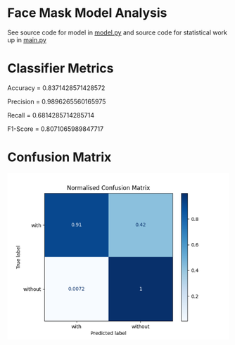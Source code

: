 # Face Mask Model Analysis

See source code for model in [model.py](./model.py) and source code for statistical work up in [main.py](./main.py)

# Classifier Metrics

Accuracy = 0.8371428571428572

Precision = 0.9896265560165975

Recall = 0.6814285714285714



F1-Score = 0.8071065989847717

# Confusion Matrix

![img](./fig.png)
